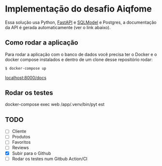 # Implementação do desafio Aiqfome

Essa solução usa Python, [FastAPI](https://fastapi.tiangolo.com/) e [SQLModel](https://sqlmodel.tiangolo.com/) e Postgres, a documentação da API é gerada automaticamente (ver o link abaixo).

## Como rodar a aplicação

Para rodar a aplicação com o banco de dados você precisa ter o Docker e o docker compose instalados e dentro de um clone desse repositório rodar:

```bash
$ docker-compose up
```

<localhost:8000/docs>


## Rodar os testes
docker-compose exec web /app/.venv/bin/pyt
est

## TODO

- [ ] Cliente
- [ ] Produtos
- [ ] Favoritos
- [ ] Reviews
- [x] Subir para o Github
- [ ] Rodar os testes num Gitbub Action/CI